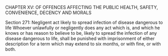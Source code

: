 CHAPTER XV: OF OFFENCES AFFECTING THE PUBLIC HEALTH, SAFETY, CONVENIENCE, DECENCY AND MORALS

Section 271: Negligent act likely to spread infection of disease dangerous to life
Whoever unlawfully or negligently does any act which is, and which he knows or has reason to believe to be, likely to spread the infection of any disease dangerous to life, shall be punished with imprisonment of either description for a term which may extend to six months, or with fine, or with both.

